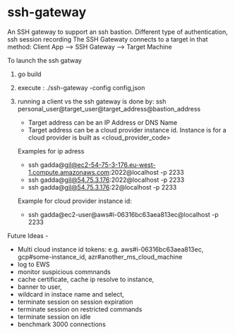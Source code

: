 # ssh-gateway
An SSH gateway to support an ssh bastion. Different type of authentication, ssh session recording
The SSH Gatewaty connects to a target in that method:
    Client App --> SSH Gateway --> Target Machine

To launch the ssh gatway  

1. go build 

2. execute : ./ssh-gateway -config config,json 

3. running a client vs the ssh gateway is done by: 
    ssh personal_user@target_user@target_address@bastion_address

    * Target address can be an IP Address or DNS Name
    * Target address can be a cloud provider instance id. Instance is for a cloud provider is built as <cloud_provider_code><hash><cloud-prvider-id>

    Examples for ip adress
    * ssh gadda@gil@ec2-54-75-3-176.eu-west-1.compute.amazonaws.com:2022@localhost -p 2233
    * ssh gadda@gil@54.75.3.176:2022@localhost -p 2233
    * ssh gadda@gil@54.75.3.176:22@localhost -p 2233

    Example for cloud provider instance id:
    * ssh gadda@ec2-user@aws#i-06316bc63aea813ec@localhost -p 2233

Future Ideas - 
* Multi cloud instance id tokens: e.g. aws#i-06316bc63aea813ec, gcp#some-instance_id, azr#another_ms_cloud_machine
* log to EWS 
* monitor suspicious commnands
* cache certificate, cache ip resolve to instance, 
* banner to user,
* wildcard in instace name and select,
* terminate session on session expiration
* terminate session on restricted commands
* terminate session on idle
* benchmark 3000 connections
